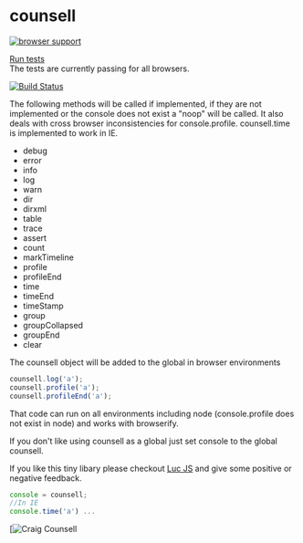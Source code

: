 counsell
========
[![browser support](https://ci.testling.com/pllee/counsell.png)](https://ci.testling.com/pllee/counsell)

[Run tests](http://pllee.github.io/counsell/pages/testRunner/) <br>  The tests are currently passing for all browsers. 


[![Build Status](https://secure.travis-ci.org/pllee/counsell.png)](http://travis-ci.org/pllee/counsell)

The following methods will be called if implemented, if they are not implemented or the console does not exist a "noop" will be called.  It also deals with cross browser inconsistencies for console.profile.  counsell.time is implemented to work in IE.

* debug
* error
* info
* log
* warn
* dir
* dirxml
* table
* trace
* assert
* count
* markTimeline
* profile
* profileEnd
* time
* timeEnd
* timeStamp
* group
* groupCollapsed
* groupEnd
* clear

The counsell object will be added to the global in browser environments
```js
counsell.log('a');
counsell.profile('a');
counsell.profileEnd('a');
```
That code can run on all environments including node (console.profile does not exist in node) and works with browserify.

If you don't like using counsell as a global just set console to the global counsell.

If you like this tiny libary please checkout [Luc JS](https://github.com/pllee/luc) and give some positive or negative feedback.

```js
console = counsell;
//In IE
console.time('a') ...
```

[![Craig Counsell](http://creamcitycables.files.wordpress.com/2011/11/counsell.jpg)



